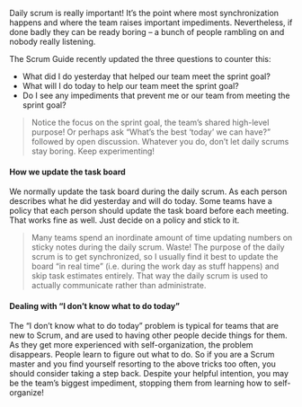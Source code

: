 Daily scrum is really important! It’s the point where most synchronization happens and where the team raises important impediments. Nevertheless, if done badly they can be ready boring – a bunch of people rambling on and nobody really listening.

The Scrum Guide recently updated the three questions to counter this:
- What did I do yesterday that helped our team meet the sprint goal?
- What will I do today to help our team meet the sprint goal?
- Do I see any impediments that prevent me or our team from meeting the sprint goal?

> Notice the focus on the sprint goal, the team’s shared high-level purpose! 
> Or perhaps ask “What’s the best ‘today’ we can have?” followed by open discussion. Whatever you do, don’t let daily scrums stay boring. Keep experimenting!

#### How we update the task board
We normally update the task board during the daily scrum. As each person describes what he did yesterday and will do today.
Some teams have a policy that each person should update the task board before each meeting. That works fine as well. Just decide on a policy and stick to it.

> Many teams spend an inordinate amount of time updating numbers on sticky notes during the daily scrum. Waste! The purpose of the daily scrum is to get synchronized, so I usually find it best to update the board “in real time” (i.e. during the work day as stuff happens) and skip task estimates entirely. That way the daily scrum is used to actually communicate rather than administrate.

#### Dealing with “I don’t know what to do today”

The “I don’t know what to do today” problem is typical for teams that are new to Scrum, and are used to having other people decide things for them. As they get more experienced with self-organization, the problem disappears. People learn to figure out what to do. So if you are a Scrum master and you find yourself resorting to the above tricks too often, you should consider taking a step back. Despite your helpful intention, you may be the team’s biggest impediment, stopping them from learning how to self-organize!



